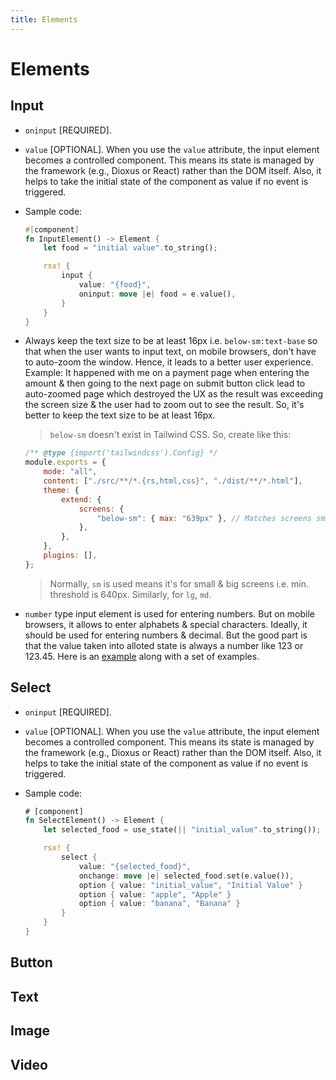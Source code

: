 ```yaml
---
title: Elements
---
```


# Elements

## Input

- `oninput` [REQUIRED].
- `value` [OPTIONAL]. When you use the `value` attribute, the input element becomes a controlled component. This means its state is managed by the framework (e.g., Dioxus or React) rather than the DOM itself. Also, it helps to take the initial state of the component as value if no event is triggered.
- Sample code:

    ```rust
    #[component]
    fn InputElement() -> Element {
        let food = "initial value".to_string();

        rsx! {
            input {
                value: "{food}",
                oninput: move |e| food = e.value(),
            }
        }
    }
    ```

- Always keep the text size to be at least 16px i.e. `below-sm:text-base` so that when the user wants to input text, on mobile browsers, don't have to auto-zoom the window. Hence, it leads to a better user experience. Example: It happened with me on a payment page when entering the amount & then going to the next page on submit button click lead to auto-zoomed page which destroyed the UX as the result was exceeding the screen size & the user had to zoom out to see the result. So, it's better to keep the text size to be at least 16px.
  > `below-sm` doesn't exist in Tailwind CSS. So, create like this:

    ```js
    /** @type {import('tailwindcss').Config} */
    module.exports = {
        mode: "all",
        content: ["./src/**/*.{rs,html,css}", "./dist/**/*.html"],
        theme: {
            extend: {
                screens: {
                    "below-sm": { max: "639px" }, // Matches screens smaller than 640px
                },
            },
        },
        plugins: [],
    };
    ```

    > Normally, `sm` is used means it's for small & big screens i.e. min. threshold is 640px. Similarly, for `lg`, `md`.

- `number` type input element is used for entering numbers. But on mobile browsers, it allows to enter alphabets & special characters. Ideally, it should be used for entering numbers & decimal. But the good part is that the value taken into alloted state is always a number like 123 or 123.45. Here is an [example](https://github.com/abhi3700/omnipay-web-rs/blob/9746ec22a5ad6c6221f1246e38e80fcfe1b5582f/src/pages/payment/mod.rs#L201-L286) along with a set of examples.

## Select

- `oninput` [REQUIRED].
- `value` [OPTIONAL]. When you use the `value` attribute, the input element becomes a controlled component. This means its state is managed by the framework (e.g., Dioxus or React) rather than the DOM itself. Also, it helps to take the initial state of the component as value if no event is triggered.
- Sample code:

    ```rust
    # [component]
    fn SelectElement() -> Element {
        let selected_food = use_state(|| "initial_value".to_string());

        rsx! {
            select {
                value: "{selected_food}",
                onchange: move |e| selected_food.set(e.value()),
                option { value: "initial_value", "Initial Value" }
                option { value: "apple", "Apple" }
                option { value: "banana", "Banana" }
            }
        }
    }    
    ```

## Button

## Text

## Image

## Video

